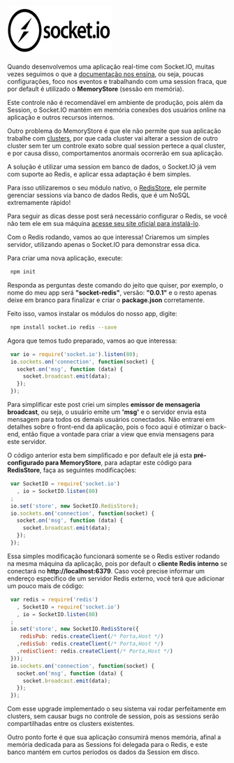 ![Compartilhando Session entre Express e Socket.IO](images/socket-io.jpg "Socket.IO com Redis")

Quando desenvolvemos uma aplicação real-time com Socket.IO, muitas vezes seguimos o que a [documentação nos ensina](http://socket.io/#how-to-use), ou seja, poucas configurações, foco nos eventos e trabalhando com uma session fraca, que por default é utilizado o **MemoryStore** (sessão em memória).

Este controle não é recomendável em ambiente de produção, pois além da Session, o Socket.IO mantém em memória conexões dos usuários online na aplicação e outros recursos internos.

Outro problema do MemoryStore é que ele não permite que sua aplicação trabalhe com [clusters](http://nodejs.org/api/cluster.html), por que cada cluster vai alterar a session de outro cluster sem ter um controle exato sobre qual session pertece a qual cluster, e por causa disso, comportamentos anormais ocorrerão em sua aplicação.

A solução é utilizar uma session em banco de dados, o Socket.IO já vem com suporte ao Redis, e aplicar essa adaptação é bem simples.

Para isso utilizaremos o seu módulo nativo, o [RedisStore](https://github.com/LearnBoost/Socket.IO/wiki/Configuring-Socket.IO), ele permite gerenciar sessions via banco de dados Redis, que é um NoSQL extremamente rápido!

Para seguir as dicas desse post será necessário configurar o Redis, se você não tem ele em sua máquina [acesse seu site oficial para instalá-lo](http://redis.io/).

Com o Redis rodando, vamos ao que interessa! Criaremos um simples servidor, utilizando apenas o Socket.IO para demonstrar essa dica.

Para criar uma nova aplicação, execute:

``` bash
 npm init
``` 

Responda as perguntas deste comando do jeito que quiser, por exemplo, o nome do meu app será **"socket-redis"**, versão: **"0.0.1"** e o resto apenas deixe em branco para finalizar e criar o **package.json** corretamente.

Feito isso, vamos instalar os módulos do nosso app, digite:

``` bash
 npm install socket.io redis --save
``` 

Agora que temos tudo preparado, vamos ao que interessa:

``` javascript
 var io = require('socket.io').listen(80);
 io.sockets.on('connection', function(socket) {
   socket.on('msg', function (data) {
     socket.broadcast.emit(data);
   });
 });
``` 

Para simplificar este post criei um simples **emissor de mensageria broadcast**, ou seja, o usuário emite um **'msg'** e o servidor envia esta mensagem para todos os demais usuários conectados.
Não entrarei em detalhes sobre o front-end da aplicação, pois o foco aqui é otimizar o back-end, então fique a vontade para criar a view que envia mensagens para este servidor.

O código anterior esta bem simplificado e por default ele já esta **pré-configurado para MemoryStore**, para adaptar este código para **RedisStore**, faça as seguintes modificações:

``` javascript
 var SocketIO = require('socket.io')
   , io = SocketIO.listen(80)
 ;
 io.set('store', new SocketIO.RedisStore);
 io.sockets.on('connection', function(socket) {
   socket.on('msg', function (data) {
     socket.broadcast.emit(data);
   });
 });
``` 

Essa simples modificação funcionará somente se o Redis estiver rodando na mesma máquina da aplicação, pois por default o **cliente Redis interno** se conectará no **http://localhost:6379**.
Caso você precise informar um endereço específico de um servidor Redis externo, você terá que adicionar um pouco mais de código:

``` javascript
 var redis = require('redis')
   , SocketIO = require('socket.io')
   , io = SocketIO.listen(80)
 ;
 io.set('store', new SocketIO.RedisStore({
    redisPub: redis.createClient(/* Porta,Host */)
   ,redisSub: redis.createClient(/* Porta,Host */)
   ,redisClient: redis.createClient(/* Porta,Host */)
 }));
 io.sockets.on('connection', function(socket) {
   socket.on('msg', function (data) {
     socket.broadcast.emit(data);
   });
 });
``` 

Com esse upgrade implementado o seu sistema vai rodar perfeitamente em clusters, sem causar bugs no controle de session, pois as sessions serão compartilhadas entre os clusters existentes.

Outro ponto forte é que sua aplicação consumirá menos memória, afinal a memória dedicada para as Sessions foi delegada para o Redis, e este banco mantém em curtos períodos os dados da Session em disco.
